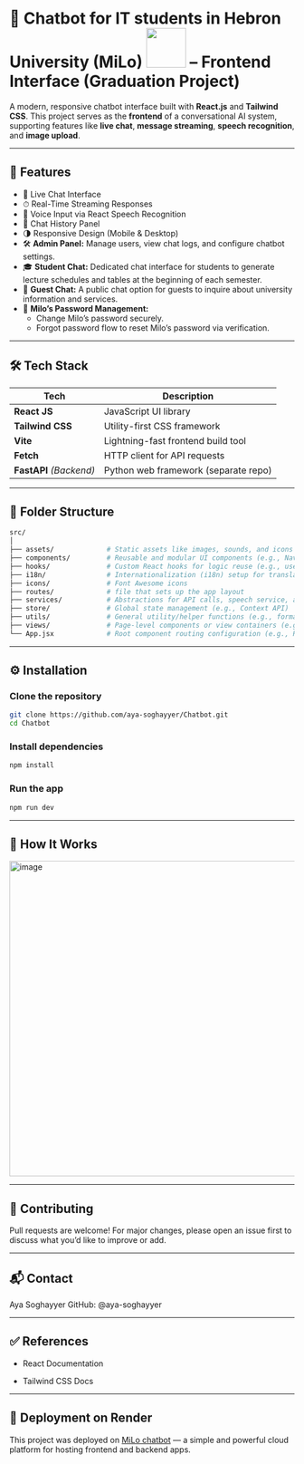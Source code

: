 # 📢 Chatbot for IT students in Hebron University (MiLo) <img src="https://cdn3d.iconscout.com/3d/premium/thumb/robot-3d-icon-download-in-png-blend-fbx-gltf-file-formats--bot-machine-robotic-future-things-and-ai-pack-technology-icons-6740636.png" width="70" height="70"> – Frontend Interface (Graduation Project)

A modern, responsive chatbot interface built with **React.js** and **Tailwind CSS**. This project serves as the **frontend** of a conversational AI system, supporting features like **live chat**, **message streaming**, **speech recognition**, and **image upload**.

---

## 🚀 Features

- 💬 Live Chat Interface  
- ⏱ Real-Time Streaming Responses  
- 🎤 Voice Input via React Speech Recognition 
- 📜 Chat History Panel  
- 🌗 Responsive Design (Mobile & Desktop)  
- 🛠️ **Admin Panel:** Manage users, view chat logs, and configure chatbot settings.  
- 🎓 **Student Chat:** Dedicated chat interface for students to generate lecture schedules and tables at the beginning of each semester.  
- 👥 **Guest Chat:** A public chat option for guests to inquire about university information and services.  
- 🔐 **Milo’s Password Management:**  
  - Change Milo’s password securely.  
  - Forgot password flow to reset Milo’s password via verification.  

---

## 🛠️ Tech Stack

| Tech         | Description                          |
|--------------|--------------------------------------|
| **React JS** | JavaScript UI library                |
| **Tailwind CSS** | Utility-first CSS framework     |
| **Vite**     | Lightning-fast frontend build tool   |
| **Fetch**    | HTTP client for API requests         |
| **FastAPI** *(Backend)* | Python web framework (separate repo) |

---

## 📂 Folder Structure

```bash
src/
│
├── assets/             # Static assets like images, sounds, and icons
├── components/         # Reusable and modular UI components (e.g., Navbar, Header)
├── hooks/              # Custom React hooks for logic reuse (e.g., usePhoto, useSpeech)
├── i18n/               # Internationalization (i18n) setup for translating app content
├── icons/              # Font Awesome icons
├── routes/             # file that sets up the app layout
├── services/           # Abstractions for API calls, speech service, and business logic
├── store/              # Global state management (e.g., Context API)
├── utils/              # General utility/helper functions (e.g., formatting, validation)
├── views/              # Page-level components or view containers (e.g., Home, Userchat, Login, Signup)
└── App.jsx             # Root component routing configuration (e.g., React Router definitions, routes, and providers)
```
---

## ⚙️ Installation

### Clone the repository

```bash
git clone https://github.com/aya-soghayyer/Chatbot.git
cd Chatbot
```
### Install dependencies

```bash
npm install
```
### Run the app

```bash
npm run dev
```
---

## 🧠 How It Works
<img width="557" alt="image" src="https://github.com/user-attachments/assets/f2c35f3b-dfc5-40a1-bb7a-b89539db62dc" />

---

## 🤝 Contributing
Pull requests are welcome! For major changes, please open an issue first to discuss what you’d like to improve or add.

---
## 📬 Contact
Aya Soghayyer
GitHub: @aya-soghayyer

---

## ✅ References

- React Documentation

- Tailwind CSS Docs

---

## 🚀 Deployment on Render

This project was deployed on [MiLo chatbot](https://www.chatbotmilo.online/) — a simple and powerful cloud platform for hosting frontend and backend apps.










